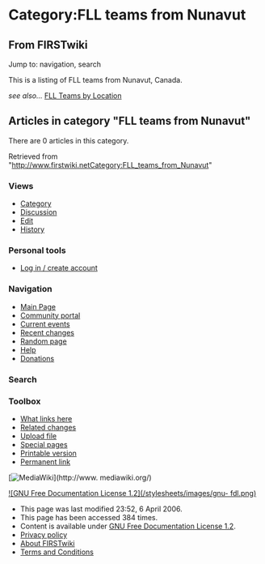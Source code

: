 # Category:FLL teams from Nunavut

## From FIRSTwiki

Jump to: navigation, search

This is a listing of FLL teams from Nunavut, Canada.

_see also..._ [FLL Teams by Location](FLL_Teams_by_Location "FLL
Teams by Location")

## Articles in category "FLL teams from Nunavut"

There are 0 articles in this category.

Retrieved from "<http://www.firstwiki.netCategory:FLL_teams_from_Nunavut>"

### Views

- [Category](Category:FLL_teams_from_Nunavut)
- [Discussion](/index.php?title=Category_talk:FLL_teams_from_Nunavut&action=edit)
- [Edit](/index.php?title=Category:FLL_teams_from_Nunavut&action=edit)
- [History](/index.php?title=Category:FLL_teams_from_Nunavut&action=history)

### Personal tools

- [Log in / create account](/index.php?title=Special:Userlogin&returnto=Category:FLL_teams_from_Nunavut)

[](Main_Page "Main Page")

### Navigation

- [Main Page](Main_Page)
- [Community portal](FIRSTwiki:Community_portal)
- [Current events](Current_events)
- [Recent changes](Special:Recentchanges)
- [Random page](Special:Random)
- [Help](Help:Contents)
- [Donations](FIRSTwiki:Site_support)

### Search

### Toolbox

- [What links here](Special:Whatlinkshere/Category:FLL_teams_from_Nunavut)
- [Related changes](Special:Recentchangeslinked/Category:FLL_teams_from_Nunavut)
- [Upload file](Special:Upload)
- [Special pages](Special:Specialpages)
- [Printable version](/index.php?title=Category:FLL_teams_from_Nunavut&printable=yes)
- [Permanent link](/index.php?title=Category:FLL_teams_from_Nunavut&oldid=46090)

[![MediaWiki](/skins/common/images/poweredby_mediawiki_88x31.png)](http://www.
mediawiki.org/)

[![GNU Free Documentation License 1.2](/stylesheets/images/gnu-
fdl.png)](http://www.gnu.org/copyleft/fdl.html)

- This page was last modified 23:52, 6 April 2006.
- This page has been accessed 384 times.
- Content is available under [GNU Free Documentation License 1.2](http://www.gnu.org/copyleft/fdl.html "http://www.gnu.org/copyleft/fdl.html").
- [Privacy policy](FIRSTwiki:Privacy_policy "FIRSTwiki:Privacy policy")
- [About FIRSTwiki](FIRSTwiki:About "FIRSTwiki:About")
- [Terms and Conditions](FIRSTwiki:Terms_and_conditions "FIRSTwiki:Terms and conditions")
